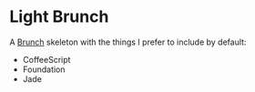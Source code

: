 # Light Brunch

A [Brunch](http://brunch.io) skeleton with the things I prefer to include by default:

* CoffeeScript
* Foundation
* Jade